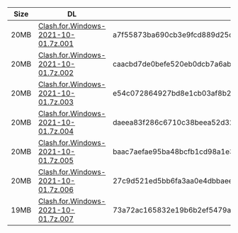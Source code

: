 |    Size   |     DL  | sha512sum |
|  ---  |  ---  |  ---  |
| 20MB | [Clash.for.Windows-2021-10-01.7z.001](https://cdn.jsdelivr.net/gh/appleians/cfw_intel@main/Clash.for.Windows-2021-10-01.7z.001) | a7f55873ba690cb3e9fcd889d25cf88a16dfccbc9b5041d3adaf0da673a63f12b9c8f81cbe51036ac3ba6a1cc0055c6c34027db1d97a9479e964d9bfba9e9a6b |
| 20MB | [Clash.for.Windows-2021-10-01.7z.002](https://cdn.jsdelivr.net/gh/appleians/cfw_intel@main/Clash.for.Windows-2021-10-01.7z.002) | caacbd7de0befe520eb0dcb7a6ab00beb82ff7f91b62ee80fd28e7acd4bd67770686ae387dead20abb5d99eac0c940ebf70e5e8a954b0a288cfde1a9fd6b8b08 |
| 20MB | [Clash.for.Windows-2021-10-01.7z.003](https://cdn.jsdelivr.net/gh/appleians/cfw_intel@main/Clash.for.Windows-2021-10-01.7z.003) | e54c072864927bd8e1cb03af8b29c8840e405aff5055d8ac34ec57dcedb12af5763e3e53cdbb5a521e6f1d4472b60584c00fab10c55a2604fc90d05abbcb1b97 |
| 20MB | [Clash.for.Windows-2021-10-01.7z.004](https://cdn.jsdelivr.net/gh/appleians/cfw_intel@main/Clash.for.Windows-2021-10-01.7z.004) | daeea83f286c6710c38beea52d32637ae015434f56023e0b0ff79b89f484e5c2d976a6364e569ded683da3b02819687ef62c6999cfb72653420bb0ad3148374f |
| 20MB | [Clash.for.Windows-2021-10-01.7z.005](https://cdn.jsdelivr.net/gh/appleians/cfw_intel@main/Clash.for.Windows-2021-10-01.7z.005) | baac7aefae95ba48bcfb1cd98a1e3a7b0ef2c7230de63f3cfcaad8a1b7f32513c9a8bde5e5113df9a022775c4fd9f5b55816b90dd9c1da83770f0e23ac1e2b99 |
| 20MB | [Clash.for.Windows-2021-10-01.7z.006](https://cdn.jsdelivr.net/gh/appleians/cfw_intel@main/Clash.for.Windows-2021-10-01.7z.006) | 27c9d521ed5bb6fa3aa0e4dbbaee163d5a36534f735b4da6836d1192e05069cb59e26bd8f47e23589f9748b74a5ade26c22f1b0260ff92f012567eccc0ca4c4b |
| 19MB | [Clash.for.Windows-2021-10-01.7z.007](https://cdn.jsdelivr.net/gh/appleians/cfw_intel@main/Clash.for.Windows-2021-10-01.7z.007) | 73a72ac165832e19b6b2ef5479a40098dfe55d0ff495d83802ebcbd93c720f5e1da7a3d060dd3569d0ba017fea7d90d4bd1871cfe5077d5c9fa7d9bcba6d9c0b |
